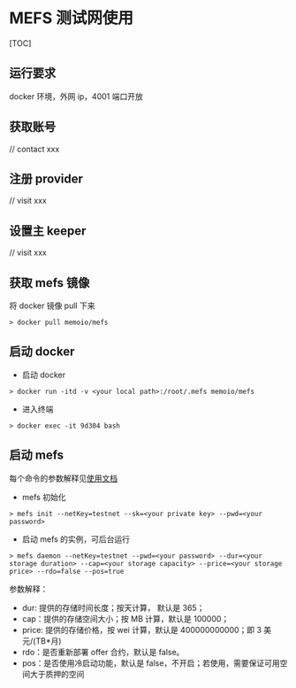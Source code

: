 # MEFS 测试网使用

[TOC]

## 运行要求

docker 环境，外网 ip，4001 端口开放

## 获取账号

// contact xxx

## 注册 provider

// visit xxx

## 设置主 keeper

// visit xxx

## 获取 mefs 镜像

将 docker 镜像 pull 下来

```shell
> docker pull memoio/mefs
```

## 启动 docker

- 启动 docker

```shell
> docker run -itd -v <your local path>:/root/.mefs memoio/mefs
```

- 进入终端

```shell
> docker exec -it 9d304 bash
```

## 启动 mefs

每个命令的参数解释见[使用文档](https://github.com/memoio/docs)

- mefs 初始化

```shell
> mefs init --netKey=testnet --sk=<your private key> --pwd=<your password>
```

- 启动 mefs 的实例，可后台运行

```shell
> mefs daemon --netKey=testnet --pwd=<your password> --dur=<your storage duration> --cap=<your storage capacity> --price=<your storage price> --rdo=false --pos=true
```

参数解释：

- dur: 提供的存储时间长度；按天计算， 默认是 365；
- cap：提供的存储空间大小；按 MB 计算，默认是 100000；
- price: 提供的存储价格，按 wei 计算，默认是 400000000000；即 3 美元/(TB\*月)
- rdo：是否重新部署 offer 合约，默认是 false。
- pos：是否使用冷启动功能，默认是 false，不开启；若使用，需要保证可用空间大于质押的空间
